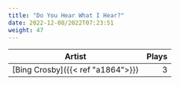 ```yaml
---
title: "Do You Hear What I Hear?"
date: 2022-12-08/2022T07:23:51
weight: 47
---
```




 Artist | Plays 
----- | -----:
[Bing Crosby]({{< ref "a1864">}}) | 3
